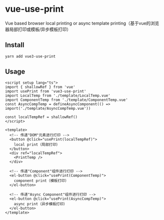 # vue-use-print
Vue based browser local printing or async template printing（基于vue的浏览器局部打印或模板/异步模板打印）

## Install 
```bash
yarn add vue3-use-print
```

## Usage
```vue
<script setup lang="ts">
import { shallowRef } from 'vue'
import usePrint from 'vue3-use-print'
import LocalTemp from './template/LocalTemp.vue'
import ComponentTemp from './template/ComponentTemp.vue'
const AsyncCompTemp = defineAsyncComponent(() => import('./template/AsyncCompTemp.vue'))

const localTempRef = shallowRef()
</script>

<template>
  <!-- 传递"DOM"元素进行打印 -->
  <button @click="usePrint(localTempRef)">
    local print（局部打印）
  </button>
  <div ref="localTempRef">
    <PrintTemp />
  </div>

  <!-- 传递"Component"组件进行打印 -->
  <el-button @click="usePrint(ComponentTemp)">
    component print（模板打印）
  </el-button>

  <!-- 传递"Async Component"组件进行打印 -->
  <el-button @click="usePrint(AsyncCompTemp)">
    async print（异步模板打印）
  </el-button>
</template>  
```